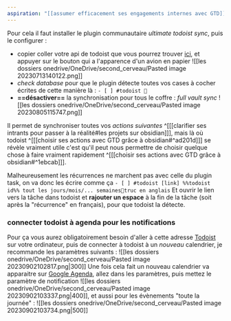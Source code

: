 ```yaml
---
aspiration: "[[assumer efficacement ses engagements internes avec GTD]]"
---
```

Pour cela il faut installer le plugin communautaire *ultimate todoist sync*, puis le configurer : 
- copier coller votre api de todoist que vous pourrez trouver [ici](https://todoist.com/app/settings/integrations/developer), et appuyer sur le bouton qui a l'apparence d'un avion en papier
![[les dossiers onedrive/OneDrive/second_cerveau/Pasted image 20230713140122.png]]
- *check database* pour que le plugin détecte toutes vos cases à cocher écrites de cette manière là : 
`- [ ] #todoist 📅` 
- **==désactiver==** la synchronisation pour tous le coffre : *full vault sync*
![[les dossiers onedrive/OneDrive/second_cerveau/Pasted image 20230805115747.png]]

Il permet de synchroniser toutes vos *actions suivantes* ^[[[clarifier ses intrants pour passer à la réalité#les projets sur obsidian]]], mais là où todoist ^[[[choisir ses actions avec GTD grâce à obsidian#^ad201d]]] se révèle vraiment utile c'est qu'il peut nous permettre de choisir quelque chose à faire vraiment rapidement ^[[[choisir ses actions avec GTD grâce à obsidian#^1ebcab]]]. 

Malheureusement les récurrences ne marchent pas avec celle du plugin task, on va donc les écrire comme ça
`- [ ] #todoist [link] %%todoist id%% tout les jours/mois/... semaines📅truc en anglais` 
Et ouvrir le lien vers la tâche dans todoist et **rajouter un espace** à la fin de la tâche (soit après la "récurrence" en français), pour que todoist la détecte.
### connecter todoist à agenda pour les notifications
Pour ça vous aurez obligatoirement besoin d'aller à cette adresse [Todoist](https://todoist.com/app/settings/integrations/installed) sur votre ordinateur, puis de connecter à todoist à un *nouveau* calendrier, je recommande les paramètres suivants : ![[les dossiers onedrive/OneDrive/second_cerveau/Pasted image 20230902102817.png|300]]
Une fois cela fait un nouveau calendrier va apparaitre sur [Google Agenda](https://calendar.google.com/), allez dans les paramètres, puis mettez le paramètre de notification ![[les dossiers onedrive/OneDrive/second_cerveau/Pasted image 20230902103337.png|400]], et aussi pour les évènements "toute la journée" : ![[les dossiers onedrive/OneDrive/second_cerveau/Pasted image 20230902103734.png|500]]